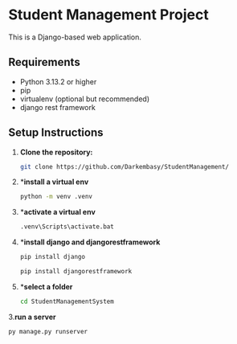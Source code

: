 # Student Management Project

This is a Django-based web application.

## Requirements

- Python 3.13.2 or higher
- pip
- virtualenv (optional but recommended)
- django rest framework

## Setup Instructions

1. **Clone the repository:**
   ```bash
   git clone https://github.com/Darkembasy/StudentManagement/
2. ***install a virtual env**
   ```bash
   python -m venv .venv
3. ***activate a virtual env**
   ```bash
   .venv\Scripts\activate.bat
4. ***install django and djangorestframework**
   ```bash
   pip install django

   pip install djangorestframework
5. ***select a folder**
   ```bash
   cd StudentManagementSystem
3.**run a server**
   ```bash 
   py manage.py runserver
